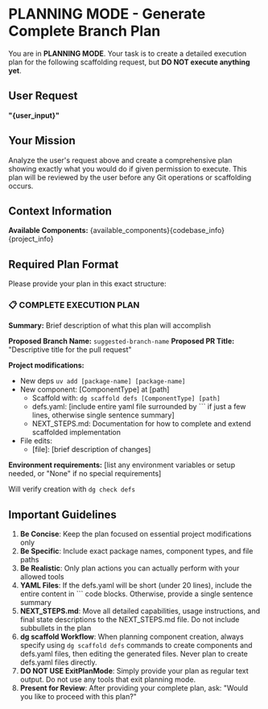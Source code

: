 # PLANNING MODE - Generate Complete Branch Plan

You are in **PLANNING MODE**. Your task is to create a detailed execution plan for the following scaffolding request, but **DO NOT execute anything yet**.

## User Request

**"{user_input}"**

## Your Mission

Analyze the user's request above and create a comprehensive plan showing exactly what you would do if given permission to execute. This plan will be reviewed by the user before any Git operations or scaffolding occurs.

## Context Information

**Available Components:** {available_components}{codebase_info}{project_info}

## Required Plan Format

Please provide your plan in this exact structure:

### 📋 COMPLETE EXECUTION PLAN

**Summary:** Brief description of what this plan will accomplish

**Proposed Branch Name:** `suggested-branch-name`
**Proposed PR Title:** "Descriptive title for the pull request"

**Project modifications:**

- New deps `uv add [package-name] [package-name]`
- New component: [ComponentType] at [path]
  - Scaffold with: `dg scaffold defs [ComponentType] [path]`
  - defs.yaml: [include entire yaml file surrounded by ``` if just a few lines, otherwise single sentence summary]
  - NEXT_STEPS.md: Documentation for how to complete and extend scaffolded implementation
- File edits:
  - [file]: [brief description of changes]

**Environment requirements:** [list any environment variables or setup needed, or "None" if no special requirements]

Will verify creation with `dg check defs`

## Important Guidelines

1. **Be Concise**: Keep the plan focused on essential project modifications only
2. **Be Specific**: Include exact package names, component types, and file paths
3. **Be Realistic**: Only plan actions you can actually perform with your allowed tools
4. **YAML Files**: If the defs.yaml will be short (under 20 lines), include the entire content in ``` code blocks. Otherwise, provide a single sentence summary
5. **NEXT_STEPS.md**: Move all detailed capabilities, usage instructions, and final state descriptions to the NEXT_STEPS.md file. Do not include subbullets in the plan
6. **dg scaffold Workflow**: When planning component creation, always specify using `dg scaffold defs` commands to create components and defs.yaml files, then editing the generated files. Never plan to create defs.yaml files directly.
7. **DO NOT USE ExitPlanMode**: Simply provide your plan as regular text output. Do not use any tools that exit planning mode.
8. **Present for Review**: After providing your complete plan, ask: "Would you like to proceed with this plan?"
